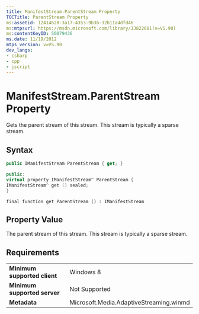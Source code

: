 ```yaml
---
title: ManifestStream.ParentStream Property
TOCTitle: ParentStream Property
ms:assetid: 12414628-3a17-4353-9b3b-32b11a4dfd46
ms:mtpsurl: https://msdn.microsoft.com/library/JJ822681(v=VS.90)
ms:contentKeyID: 50079436
ms.date: 11/19/2012
mtps_version: v=VS.90
dev_langs:
- csharp
- cpp
- jscript
---
```


# ManifestStream.ParentStream Property

Gets the parent stream of this stream. This stream is typically a sparse stream.

## Syntax

```csharp
public IManifestStream ParentStream { get; }
```

```cpp
public:
virtual property IManifestStream^ ParentStream {
IManifestStream^ get () sealed;
}
```

```jscript
final function get ParentStream () : IManifestStream
```

## Property Value

The parent stream of this stream. This stream is typically a sparse stream.

## Requirements

|||
|--- |--- |
|**Minimum supported client**|Windows 8|
|**Minimum supported server**|Not Supported|
|**Metadata**|Microsoft.Media.AdaptiveStreaming.winmd|

